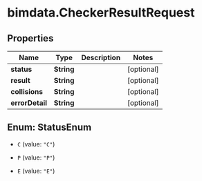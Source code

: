 # bimdata.CheckerResultRequest

## Properties

Name | Type | Description | Notes
------------ | ------------- | ------------- | -------------
**status** | **String** |  | [optional] 
**result** | **String** |  | [optional] 
**collisions** | **String** |  | [optional] 
**errorDetail** | **String** |  | [optional] 



## Enum: StatusEnum


* `C` (value: `"C"`)

* `P` (value: `"P"`)

* `E` (value: `"E"`)




